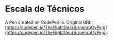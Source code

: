 # Escala de Técnicos

A Pen created on CodePen.io. Original URL: [https://codepen.io/TheFlightGearBr/pen/bGyPejp](https://codepen.io/TheFlightGearBr/pen/bGyPejp).

